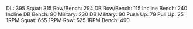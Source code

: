 DL: 395
 Squat: 315
 Row/Bench: 294
 DB Row/Bench: 115
 Incline Bench: 240
 Incline DB Bench: 90
 Military: 230
 DB Military: 90
 Push Up: 79
 Pull Up: 25
 1RPM Squat: 655
 1RPM Row: 525
 1RPM Bench: 490
